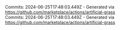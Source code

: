 Commits: 2024-06-25T17:48:03.449Z - Generated via https://github.com/marketplace/actions/artificial-grass
<br>
Commits: 2024-06-25T17:48:03.449Z - Generated via https://github.com/marketplace/actions/artificial-grass
<br>
